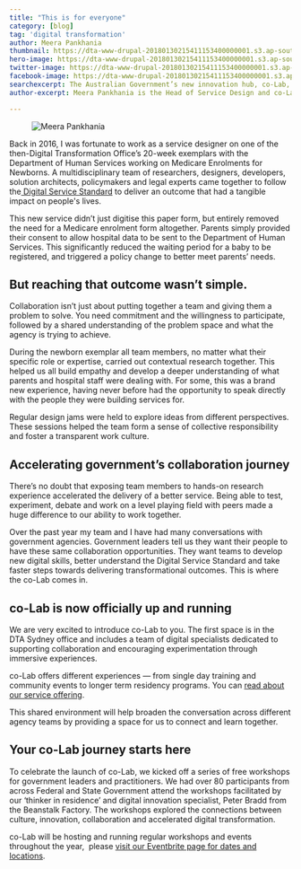 ```yaml
---
title: "This is for everyone"
category: [blog]
tag: 'digital transformation'
author: Meera Pankhania
thumbnail: https://dta-www-drupal-20180130215411153400000001.s3.ap-southeast-2.amazonaws.com/s3fs-public/images/index/18-0084-co-Lab-Meera-Thumb.png
hero-image: https://dta-www-drupal-20180130215411153400000001.s3.ap-southeast-2.amazonaws.com/s3fs-public/images/hero/18-0084-co-lab-meera-hero.png
twitter-image: https://dta-www-drupal-20180130215411153400000001.s3.ap-southeast-2.amazonaws.com/s3fs-public/images/social/twitter/18-0084-co-lab-meera-twitter.png
facebook-image: https://dta-www-drupal-20180130215411153400000001.s3.ap-southeast-2.amazonaws.com/s3fs-public/images/social/linkedin/18-0084-co-lab-meera-linkedin.png
searchexcerpt: The Australian Government’s new innovation hub, co-Lab, is dedicated to cross-government experimentation. But it’s also about collaboration and how, with the right mix of ingredients, working together achieves greater and more enduring outcomes.
author-excerpt: Meera Pankhania is the Head of Service Design and co-Lab at the DTA.

---
```

<figure>
  <img src="{{ page.hero-image }}" alt="Meera Pankhania"/>
</figure>

<p dir="ltr">Back in 2016, I was fortunate to work as a service designer on one of the then-Digital Transformation Office’s 20-week exemplars with the Department of Human Services working on Medicare Enrolments for Newborns. A multidisciplinary team of researchers, designers, developers, solution architects, policymakers and legal experts came together to follow the<a href="https://guides.service.gov.au/digital-service-standard/"> Digital Service Standard</a> to deliver an outcome that had a tangible impact on people's lives.</p>

<p dir="ltr">This new service didn’t just digitise this paper form, but entirely removed the need for a Medicare enrolment form altogether. Parents simply provided their consent to allow hospital data to be sent to the Department of Human Services. This significantly reduced the waiting period for a baby to be registered, and triggered a policy change to better meet parents’ needs.</p>

<h2 dir="ltr">But reaching that outcome wasn’t simple.</h2>

<p dir="ltr">Collaboration isn’t just about putting together a team and giving them a problem to solve. You need commitment and the willingness to participate, followed by a shared understanding of the problem space and what the agency is trying to achieve.</p>

<p dir="ltr">During the newborn exemplar all team members, no matter what their specific role or expertise, carried out contextual research together. This helped us all build empathy and develop a deeper understanding of what parents and hospital staff were dealing with. For some, this was a brand new experience, having never before had the opportunity to speak directly with the people they were building services for.</p>

<p dir="ltr">Regular design jams were held to explore ideas from different perspectives. These sessions helped the team form a sense of collective responsibility and foster a transparent work culture.</p>

<h2 dir="ltr">Accelerating government’s collaboration journey</h2>

<p dir="ltr">There’s no doubt that exposing team members to hands-on research experience accelerated the delivery of a better service. Being able to test, experiment, debate and work on a level playing field with peers made a huge difference to our ability to work together.</p>

<p dir="ltr">Over the past year my team and I have had many conversations with government agencies. Government leaders tell us they want their people to have these same collaboration opportunities. They want teams to develop new digital skills, better understand the Digital Service Standard and take faster steps towards delivering transformational outcomes. This is where the co-Lab comes in.</p>

<h2 dir="ltr">co-Lab is now officially up and running</h2>

<p dir="ltr">We are very excited to introduce co-Lab to you. The first space is in the DTA Sydney office and includes a team of digital specialists dedicated to supporting collaboration and encouraging experimentation through immersive experiences.</p>

<p dir="ltr">co-Lab offers different experiences — from single day training and community events to longer term residency programs. You can <a href="https://beta.dta.gov.au/help-and-advice/co-lab-and-events">read about our service offering</a>.</p>

<p dir="ltr">This shared environment will help broaden the conversation across different agency teams by providing a space for us to connect and learn together.</p>

<h2 dir="ltr">Your co-Lab journey starts here</h2>

<p dir="ltr">To celebrate the launch of co-Lab, we kicked off a series of free workshops for government leaders and practitioners. We had over 80 participants from across Federal and State Government attend the workshops facilitated by our ‘thinker in residence’ and digital innovation specialist, Peter Bradd from the Beanstalk Factory. The workshops explored the connections between culture, innovation, collaboration and accelerated digital transformation.</p>

<p dir="ltr">co-Lab will be hosting and running regular workshops and events throughout the year, &nbsp;please <a href="https://www.eventbrite.com.au/o/digital-transformation-agency-8025584572">visit our Eventbrite page for dates and locations</a>.</p>
